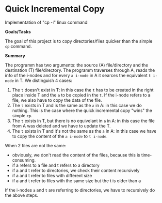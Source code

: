 # Quick Incremental Copy
Implementation of "cp -I" linux command

**Goals/Tasks**

The goal of this project is to copy directories/files quicker than the simple `cp` command. 

**Summary**

The programm has two arguments: the source (A) file/directory and the destination (T) file/directory. The programm traverses through A, reads the info of the i-nodes and for every `a i-node` in A it searces the equivalent `t i-node` in T.
We distinguish 4 cases: 
1. The `t` doesn't exist in T: in this case the `t` has to be created in the right place inside T and the `a` to be copied in the `t`. If the i-node refers to a file, we also have to copy the data of the file. 
2. The `t` exists in T and is the same as the `a` in A: in this case we do nothing. This is the case where the quick incremental copy "wins" the simple `cp`.
3. The `t` exists in T, but there is no equivelant in `a` in A: in this case the file from A was deleted and we have to update the T. 
4. The `t` exists in T and it's not the same as the `a` in A: in this case we have to copy the content of the `a i-node` to `t i-node`.

  When 2 files are not the same:
  - obviously, we don't read the content of the files, because this is time-consuming.
  - if a refers to a file and t refers to a directory
  - if a and t refer to directories, we check their content recursively
  - if a and t refer to files with different size
  - if a and t refer to files with the same size but the t is older than a 
  
If the i-nodes `a` and `t` are referring to directories, we have to recursively do the above steps.
